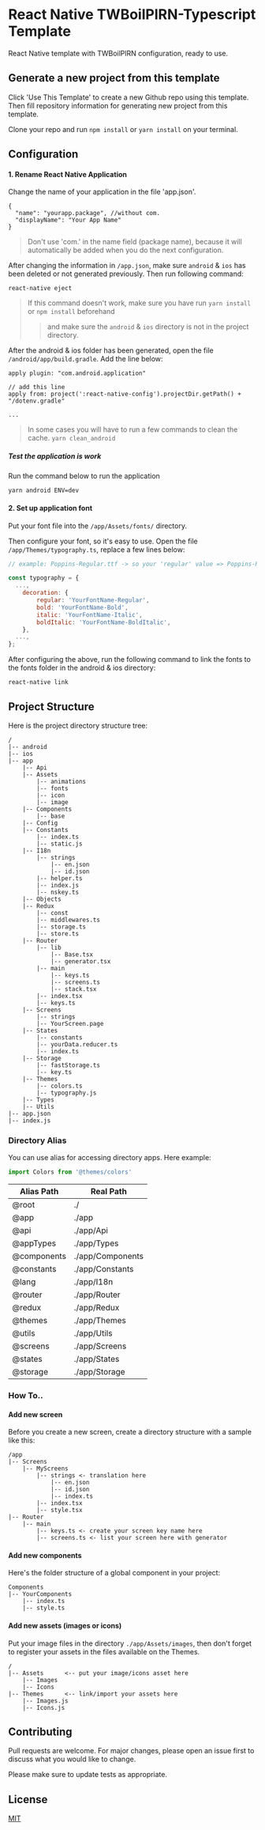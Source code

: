 # React Native TWBoilPlRN-Typescript Template

React Native template with TWBoilPlRN configuration, ready to use.

## Generate a new project from this template

Click 'Use This Template' to create a new Github repo using this template. Then fill repository information for generating new project from this template.

Clone your repo and run `npm install` or `yarn install` on your terminal.

## Configuration
#### 1. Rename React Native Application
Change the name of your application in the file 'app.json'.

```json5
{
  "name": "yourapp.package", //without com.
  "displayName": "Your App Name"
}
```
> Don't use 'com.' in the name field (package name), because it will automatically be added when you do the next configuration.

After changing the information in `/app.json`, make sure `android` & `ios` has been deleted or not generated previously.
Then run following command:
```shell script
react-native eject
```
> If this command doesn't work, make sure you have run `yarn install` or `npm install` beforehand
>> and make sure the `android` & `ios` directory is not in the project directory.

After the android & ios folder has been generated, open the file `/android/app/build.gradle`. Add the line below:
```
apply plugin: "com.android.application"

// add this line
apply from: project(':react-native-config').projectDir.getPath() + "/dotenv.gradle"

...
```
> In some cases you will have to run a few commands to clean the cache. `yarn clean_android`

##### Test the application is work
Run the command below to run the application
```shell script
yarn android ENV=dev
```

#### 2. Set up application font
Put your font file into the `/app/Assets/fonts/` directory.

Then configure your font, so it's easy to use. Open the file `/app/Themes/typography.ts`, replace a few lines below:
```js
// example: Poppins-Regular.ttf -> so your 'regular' value => Poppins-Regular

const typography = {
  ...,
    decoration: {
        regular: 'YourFontName-Regular',
        bold: 'YourFontName-Bold',
        italic: 'YourFontName-Italic',
        boldItalic: 'YourFontName-BoldItalic',
    },
  ...,
};
```
After configuring the above, run the following command to link the fonts to the fonts folder in the android & ios directory:
```shell script
react-native link
```

## Project Structure
Here is the project directory structure tree:
```
/
|-- android
|-- ios
|-- app
    |-- Api
    |-- Assets
        |-- animations
        |-- fonts
        |-- icon
        |-- image
    |-- Components
        |-- base
    |-- Config
    |-- Constants
        |-- index.ts
        |-- static.js
    |-- I18n
        |-- strings
            |-- en.json
            |-- id.json
        |-- helper.ts
        |-- index.js
        |-- nskey.ts
    |-- Objects
    |-- Redux
        |-- const
        |-- middlewares.ts
        |-- storage.ts
        |-- store.ts
    |-- Router
        |-- lib
            |-- Base.tsx
            |-- generator.tsx
        |-- main
            |-- keys.ts
            |-- screens.ts
            |-- stack.tsx
        |-- index.tsx
        |-- keys.ts
    |-- Screens
        |-- strings
        |-- YourScreen.page
    |-- States
        |-- constants
        |-- yourData.reducer.ts
        |-- index.ts
    |-- Storage
        |-- fastStorage.ts
        |-- key.ts
    |-- Themes
        |-- colors.ts
        |-- typography.js
    |-- Types
    |-- Utils
|-- app.json
|-- index.js
```

### Directory Alias
You can use alias for accessing directory apps.
Here example:
```ts
import Colors from '@themes/colors'
```

| Alias Path | Real Path |
|---|---|
| @root | ./ |
| @app | ./app |
| @api | ./app/Api |
| @appTypes | ./app/Types |
| @components | ./app/Components |
| @constants | ./app/Constants |
| @lang | ./app/I18n |
| @router | ./app/Router |
| @redux | ./app/Redux |
| @themes | ./app/Themes |
| @utils | ./app/Utils |
| @screens | ./app/Screens |
| @states | ./app/States |
| @storage | ./app/Storage |


### How To..
#### Add new screen
Before you create a new screen, create a directory structure with a sample like this:
```
/app
|-- Screens
    |-- MyScreens
        |-- strings <- translation here
            |-- en.json
            |-- id.json
            |-- index.ts
        |-- index.tsx
        |-- style.tsx
|-- Router
    |-- main
        |-- keys.ts <- create your screen key name here
        |-- screens.ts <- list your screen here with generator
```

#### Add new components
Here's the folder structure of a global component in your project:
```
Components
|-- YourComponents
    |-- index.ts
    |-- style.ts
```

#### Add new assets (images or icons)
Put your image files in the directory `./app/Assets/images`, then don't forget to register your assets in the files available on the Themes.
```
/
|-- Assets      <-- put your image/icons asset here
    |-- Images
    |-- Icons
|-- Themes      <-- link/import your assets here
    |-- Images.js
    |-- Icons.js
```

## Contributing
Pull requests are welcome. For major changes, please open an issue first to discuss what you would like to change.

Please make sure to update tests as appropriate.

## License
[MIT](https://choosealicense.com/licenses/mit/)
